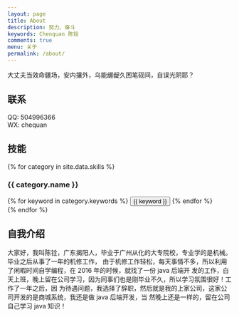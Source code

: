 ```yaml
---
layout: page
title: About
description: 努力、奋斗
keywords: Chenquan 陈铨
comments: true
menu: 关于
permalink: /about/
---
```


大丈夫当效命疆场，安内攘外，乌能龌龊久困笔砚间，自误光阴耶？

## 联系

QQ: 504996366              
WX: chequan

## 技能

{% for category in site.data.skills %}
### {{ category.name }}
<div class="btn-inline">
{% for keyword in category.keywords %}
<button class="btn btn-outline" type="button">{{ keyword }}</button>
{% endfor %}
</div>
{% endfor %}

## 自我介绍
大家好，我叫陈铨，广东揭阳人，毕业于广州从化的大专院校，专业学的是机械。毕业之后从事了一年的机修工作，
由于机修工作轻松，每天事情不多，所以利用了闲暇时间自学编程，在 2016 年的时候，就找了一份 java 后端开
发的工作，白天上班，晚上留在公司学习，因为同事们也是刚毕业不久，所以学习氛围很好！工作了一年之后，因
为待遇问题，我选择了辞职，然后就是我的上家公司，这家公司开发的是商城系统，我还是做 java 后端开发，当
然晚上还是一样的，留在公司自己学习 java 知识！
